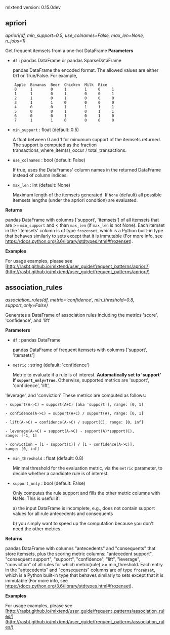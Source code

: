 mlxtend version: 0.15.0dev 
## apriori

*apriori(df, min_support=0.5, use_colnames=False, max_len=None, n_jobs=1)*

Get frequent itemsets from a one-hot DataFrame
**Parameters**

- `df` : pandas DataFrame or pandas SparseDataFrame

    pandas DataFrame the encoded format.
    The allowed values are either 0/1 or True/False.
    For example,

```
    Apple  Bananas  Beer  Chicken  Milk  Rice
    0      1        0     1        1     0     1
    1      1        0     1        0     0     1
    2      1        0     1        0     0     0
    3      1        1     0        0     0     0
    4      0        0     1        1     1     1
    5      0        0     1        0     1     1
    6      0        0     1        0     1     0
    7      1        1     0        0     0     0
```


- `min_support` : float (default: 0.5)

    A float between 0 and 1 for minumum support of the itemsets returned.
    The support is computed as the fraction
    transactions_where_item(s)_occur / total_transactions.


- `use_colnames` : bool (default: False)

    If true, uses the DataFrames' column names in the returned DataFrame
    instead of column indices.


- `max_len` : int (default: None)

    Maximum length of the itemsets generated. If `None` (default) all
    possible itemsets lengths (under the apriori condition) are evaluated.

**Returns**

pandas DataFrame with columns ['support', 'itemsets'] of all itemsets
    that are >= `min_support` and < than `max_len`
    (if `max_len` is not None).
    Each itemset in the 'itemsets' column is of type `frozenset`,
    which is a Python built-in type that behaves similarly to
    sets except that it is immutable
    (For more info, see
    https://docs.python.org/3.6/library/stdtypes.html#frozenset).

**Examples**

For usage examples, please see
    [http://rasbt.github.io/mlxtend/user_guide/frequent_patterns/apriori/](http://rasbt.github.io/mlxtend/user_guide/frequent_patterns/apriori/)




## association_rules

*association_rules(df, metric='confidence', min_threshold=0.8, support_only=False)*

Generates a DataFrame of association rules including the
metrics 'score', 'confidence', and 'lift'

**Parameters**

- `df` : pandas DataFrame

    pandas DataFrame of frequent itemsets
    with columns ['support', 'itemsets']


- `metric` : string (default: 'confidence')

    Metric to evaluate if a rule is of interest.
**Automatically set to 'support' if `support_only=True`.**
    Otherwise, supported metrics are 'support', 'confidence', 'lift',

'leverage', and 'conviction'
    These metrics are computed as follows:

    - support(A->C) = support(A+C) [aka 'support'], range: [0, 1]

    - confidence(A->C) = support(A+C) / support(A), range: [0, 1]

    - lift(A->C) = confidence(A->C) / support(C), range: [0, inf]

    - leverage(A->C) = support(A->C) - support(A)*support(C),
    range: [-1, 1]

    - conviction = [1 - support(C)] / [1 - confidence(A->C)],
    range: [0, inf]



- `min_threshold` : float (default: 0.8)

    Minimal threshold for the evaluation metric,
    via the `metric` parameter,
    to decide whether a candidate rule is of interest.


- `support_only` : bool (default: False)

    Only computes the rule support and fills the other
    metric columns with NaNs. This is useful if:

    a) the input DataFrame is incomplete, e.g., does
    not contain support values for all rule antecedents
    and consequents

    b) you simply want to speed up the computation because
    you don't need the other metrics.

**Returns**

pandas DataFrame with columns "antecedents" and "consequents"
    that store itemsets, plus the scoring metric columns:
    "antecedent support", "consequent support",
    "support", "confidence", "lift",
    "leverage", "conviction"
    of all rules for which
    metric(rule) >= min_threshold.
    Each entry in the "antecedents" and "consequents" columns are
    of type `frozenset`, which is a Python built-in type that
    behaves similarly to sets except that it is immutable
    (For more info, see
    https://docs.python.org/3.6/library/stdtypes.html#frozenset).

**Examples**

For usage examples, please see
    [http://rasbt.github.io/mlxtend/user_guide/frequent_patterns/association_rules/](http://rasbt.github.io/mlxtend/user_guide/frequent_patterns/association_rules/)




